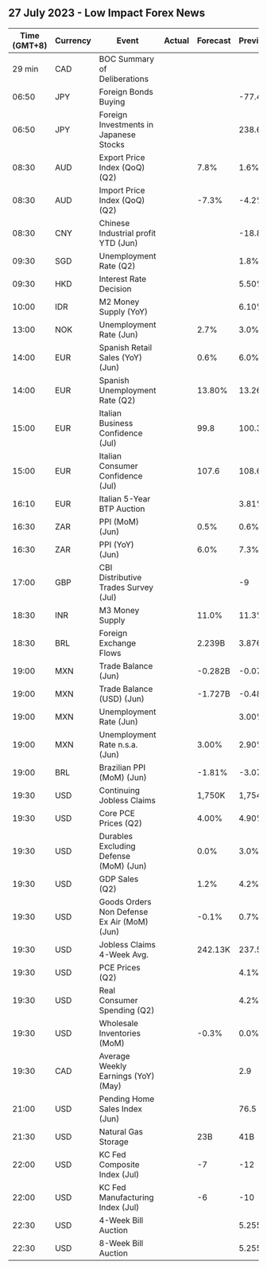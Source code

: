 ## 27 July 2023 - Low Impact Forex News

| Time (GMT+8) | Currency | Event | Actual | Forecast | Previous |
|------|----------|-------|--------|----------|----------|
| 29 min | CAD | BOC Summary of Deliberations |  |  |  |
| 06:50 | JPY | Foreign Bonds Buying |  |  | -77.4B |
| 06:50 | JPY | Foreign Investments in Japanese Stocks |  |  | 238.6B |
| 08:30 | AUD | Export Price Index (QoQ) (Q2) |  | 7.8% | 1.6% |
| 08:30 | AUD | Import Price Index (QoQ) (Q2) |  | -7.3% | -4.2% |
| 08:30 | CNY | Chinese Industrial profit YTD (Jun) |  |  | -18.8% |
| 09:30 | SGD | Unemployment Rate (Q2) |  |  | 1.8% |
| 09:30 | HKD | Interest Rate Decision |  |  | 5.50% |
| 10:00 | IDR | M2 Money Supply (YoY) |  |  | 6.10% |
| 13:00 | NOK | Unemployment Rate (Jun) |  | 2.7% | 3.0% |
| 14:00 | EUR | Spanish Retail Sales (YoY) (Jun) |  | 0.6% | 6.0% |
| 14:00 | EUR | Spanish Unemployment Rate (Q2) |  | 13.80% | 13.26% |
| 15:00 | EUR | Italian Business Confidence (Jul) |  | 99.8 | 100.3 |
| 15:00 | EUR | Italian Consumer Confidence (Jul) |  | 107.6 | 108.6 |
| 16:10 | EUR | Italian 5-Year BTP Auction |  |  | 3.81% |
| 16:30 | ZAR | PPI (MoM) (Jun) |  | 0.5% | 0.6% |
| 16:30 | ZAR | PPI (YoY) (Jun) |  | 6.0% | 7.3% |
| 17:00 | GBP | CBI Distributive Trades Survey (Jul) |  |  | -9 |
| 18:30 | INR | M3 Money Supply |  | 11.0% | 11.3% |
| 18:30 | BRL | Foreign Exchange Flows |  | 2.239B | 3.876B |
| 19:00 | MXN | Trade Balance (Jun) |  | -0.282B | -0.074B |
| 19:00 | MXN | Trade Balance (USD) (Jun) |  | -1.727B | -0.489B |
| 19:00 | MXN | Unemployment Rate (Jun) |  |  | 3.00% |
| 19:00 | MXN | Unemployment Rate n.s.a. (Jun) |  | 3.00% | 2.90% |
| 19:00 | BRL | Brazilian PPI (MoM) (Jun) |  | -1.81% | -3.07% |
| 19:30 | USD | Continuing Jobless Claims |  | 1,750K | 1,754K |
| 19:30 | USD | Core PCE Prices (Q2) |  | 4.00% | 4.90% |
| 19:30 | USD | Durables Excluding Defense (MoM) (Jun) |  | 0.0% | 3.0% |
| 19:30 | USD | GDP Sales (Q2) |  | 1.2% | 4.2% |
| 19:30 | USD | Goods Orders Non Defense Ex Air (MoM) (Jun) |  | -0.1% | 0.7% |
| 19:30 | USD | Jobless Claims 4-Week Avg. |  | 242.13K | 237.50K |
| 19:30 | USD | PCE Prices (Q2) |  |  | 4.1% |
| 19:30 | USD | Real Consumer Spending (Q2) |  |  | 4.2% |
| 19:30 | USD | Wholesale Inventories (MoM) |  | -0.3% | 0.0% |
| 19:30 | CAD | Average Weekly Earnings (YoY) (May) |  |  | 2.9 |
| 21:00 | USD | Pending Home Sales Index (Jun) |  |  | 76.5 |
| 21:30 | USD | Natural Gas Storage |  | 23B | 41B |
| 22:00 | USD | KC Fed Composite Index (Jul) |  | -7 | -12 |
| 22:00 | USD | KC Fed Manufacturing Index (Jul) |  | -6 | -10 |
| 22:30 | USD | 4-Week Bill Auction |  |  | 5.255% |
| 22:30 | USD | 8-Week Bill Auction |  |  | 5.255% |

